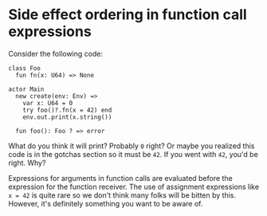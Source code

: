 # Side effect ordering in function call expressions

Consider the following code:

```pony
class Foo
  fun fn(x: U64) => None

actor Main
  new create(env: Env) =>
    var x: U64 = 0
    try foo()?.fn(x = 42) end
    env.out.print(x.string())

  fun foo(): Foo ? => error
```

What do you think it will print? Probably `0` right? Or maybe you realized this code is in the gotchas section so it must be `42`. If you went with `42`, you'd be right. Why?

Expressions for arguments in function calls are evaluated before the expression for the function receiver. The use of assignment expressions like `x = 42` is quite rare so we don't think many folks will be bitten by this. However, it's definitely something you want to be aware of.
